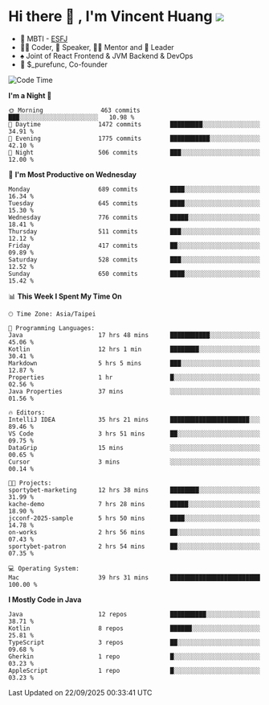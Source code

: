 # Hi there 👋 , I'm Vincent Huang ![](https://komarev.com/ghpvc/?username=Jian-Min-Huang)
- 👀 MBTI - [ESFJ](https://www.16personalities.com/esfj-personality)
- 👨‍💻 Coder, 🎤 Speaker, 👨‍🏫 Mentor and 🚀 Leader
- ♠️ Joint of React Frontend & JVM Backend & DevOps
- 💼 $_purefunc, Co-founder

<!--START_SECTION:waka-->
![Code Time](http://img.shields.io/badge/Code%20Time-5%2C956%20hrs%2024%20mins-blue)

**I'm a Night 🦉** 

```text
🌞 Morning                463 commits         ███░░░░░░░░░░░░░░░░░░░░░░   10.98 % 
🌆 Daytime                1472 commits        █████████░░░░░░░░░░░░░░░░   34.91 % 
🌃 Evening                1775 commits        ███████████░░░░░░░░░░░░░░   42.10 % 
🌙 Night                  506 commits         ███░░░░░░░░░░░░░░░░░░░░░░   12.00 % 
```
📅 **I'm Most Productive on Wednesday** 

```text
Monday                   689 commits         ████░░░░░░░░░░░░░░░░░░░░░   16.34 % 
Tuesday                  645 commits         ████░░░░░░░░░░░░░░░░░░░░░   15.30 % 
Wednesday                776 commits         █████░░░░░░░░░░░░░░░░░░░░   18.41 % 
Thursday                 511 commits         ███░░░░░░░░░░░░░░░░░░░░░░   12.12 % 
Friday                   417 commits         ██░░░░░░░░░░░░░░░░░░░░░░░   09.89 % 
Saturday                 528 commits         ███░░░░░░░░░░░░░░░░░░░░░░   12.52 % 
Sunday                   650 commits         ████░░░░░░░░░░░░░░░░░░░░░   15.42 % 
```


📊 **This Week I Spent My Time On** 

```text
🕑︎ Time Zone: Asia/Taipei

💬 Programming Languages: 
Java                     17 hrs 48 mins      ███████████░░░░░░░░░░░░░░   45.06 % 
Kotlin                   12 hrs 1 min        ████████░░░░░░░░░░░░░░░░░   30.41 % 
Markdown                 5 hrs 5 mins        ███░░░░░░░░░░░░░░░░░░░░░░   12.87 % 
Properties               1 hr                █░░░░░░░░░░░░░░░░░░░░░░░░   02.56 % 
Java Properties          37 mins             ░░░░░░░░░░░░░░░░░░░░░░░░░   01.56 % 

🔥 Editors: 
IntelliJ IDEA            35 hrs 21 mins      ██████████████████████░░░   89.46 % 
VS Code                  3 hrs 51 mins       ██░░░░░░░░░░░░░░░░░░░░░░░   09.75 % 
DataGrip                 15 mins             ░░░░░░░░░░░░░░░░░░░░░░░░░   00.65 % 
Cursor                   3 mins              ░░░░░░░░░░░░░░░░░░░░░░░░░   00.14 % 

🐱‍💻 Projects: 
sportybet-marketing      12 hrs 38 mins      ████████░░░░░░░░░░░░░░░░░   31.99 % 
kache-demo               7 hrs 28 mins       █████░░░░░░░░░░░░░░░░░░░░   18.90 % 
jcconf-2025-sample       5 hrs 50 mins       ████░░░░░░░░░░░░░░░░░░░░░   14.78 % 
on-works                 2 hrs 56 mins       ██░░░░░░░░░░░░░░░░░░░░░░░   07.43 % 
sportybet-patron         2 hrs 54 mins       ██░░░░░░░░░░░░░░░░░░░░░░░   07.35 % 

💻 Operating System: 
Mac                      39 hrs 31 mins      █████████████████████████   100.00 % 
```

**I Mostly Code in Java** 

```text
Java                     12 repos            ██████████░░░░░░░░░░░░░░░   38.71 % 
Kotlin                   8 repos             ██████░░░░░░░░░░░░░░░░░░░   25.81 % 
TypeScript               3 repos             ██░░░░░░░░░░░░░░░░░░░░░░░   09.68 % 
Gherkin                  1 repo              █░░░░░░░░░░░░░░░░░░░░░░░░   03.23 % 
AppleScript              1 repo              █░░░░░░░░░░░░░░░░░░░░░░░░   03.23 % 
```




 Last Updated on 22/09/2025 00:33:41 UTC
<!--END_SECTION:waka-->
